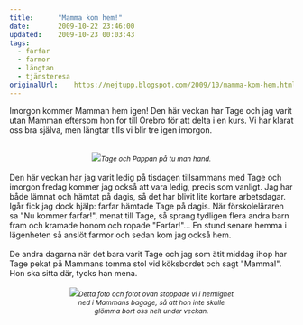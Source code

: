 ```yaml
---
title:		"Mamma kom hem!"
date:		2009-10-22 23:46:00
updated:	2009-10-23 00:03:43
tags: 
  - farfar
  - farmor
  - längtan
  - tjänsteresa	
originalUrl:	https://nejtupp.blogspot.com/2009/10/mamma-kom-hem.html
---
```


Imorgon kommer Mamman hem igen! Den här veckan har Tage och jag varit utan Mamman eftersom hon for till Örebro för att delta i en kurs. Vi har klarat oss bra själva, men längtar tills vi blir tre igen imorgon.<br><br><div style="text-align: center;"><img src="../../../../img/_MG_8732_1024pix.jpg"><span style="font-size:85%;"><span style="font-style: italic;">Tage och Pappan på tu man hand.</span></span><br></div><br>Den här veckan har jag varit ledig på tisdagen tillsammans med Tage och imorgon fredag kommer jag också att vara ledig, precis som vanligt. Jag har både lämnat och hämtat på dagis, så det har blivit lite kortare arbetsdagar. Igår fick jag dock hjälp: farfar hämtade Tage på dagis. När förskoleläraren sa "Nu kommer farfar!", menat till Tage, så sprang tydligen flera andra barn fram och kramade honom och ropade "Farfar!"... En stund senare hemma i lägenheten så anslöt farmor och sedan kom jag också hem.<br><br>De andra dagarna när det bara varit Tage och jag som ätit middag ihop har Tage pekat på Mammans tomma stol vid köksbordet och sagt "Mamma!". Hon ska sitta där, tycks han mena.<br><br><div style="text-align: center;"><img src="../../../../img/_MG_8728_1024pix.jpg"><span style="font-size:85%;"><span style="font-style: italic;">Detta foto och fotot ovan stoppade vi i hemlighet<br>ned i Mammans bagage, så att hon inte skulle<br>glömma bort oss helt  under veckan.</span></span><br></div>
<!-- no comments on this post -->